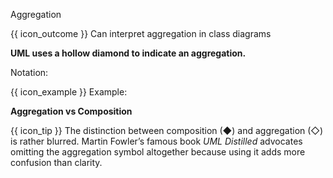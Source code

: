 <span id="title">Aggregation</span>

<span id="prereqs"></span>

<span id="outcomes">{{ icon_outcome }} Can interpret aggregation in class diagrams</span>

<div id="body">

**UML uses a hollow diamond to indicate an aggregation.**

Notation:

<pic src="{{baseUrl}}/uml/classDiagrams/aggregation/what/images/notation.png" height="45" />

<box>

{{ icon_example }} Example:

<pic src="{{baseUrl}}/uml/classDiagrams/aggregation/what/images/clubPerson.png" height="85" />
<p/>

</box>

<box>

**Aggregation vs Composition**

{{ icon_tip }} The distinction between composition (&#9670;) and aggregation (&#9671;) is rather blurred. Martin Fowler’s famous book _UML Distilled_ advocates omitting the aggregation symbol altogether because using it adds more confusion than clarity.

</box>

</div>

<div id="extras">
  <include src="exercises.md" />
</div>
